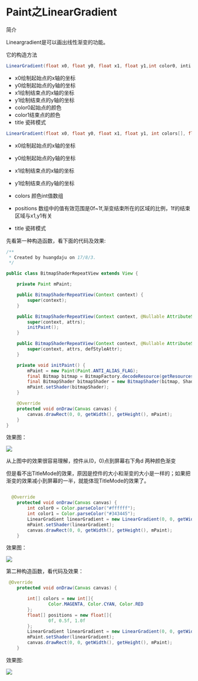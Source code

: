# Paint之LinearGradient

简介

Lineargradient是可以画出线性渐变的功能。

它的构造方法

```java
LinearGradient(float x0, float y0, float x1, float y1,int color0, inti color1, TitleMode title)
```

* x0绘制起始点的x轴的坐标
* y0绘制起始点的y轴的坐标
* x1绘制结束点的x轴的坐标
* y1绘制结束点的y轴的坐标
* color0起始点的颜色
* color1结束点的颜色
* title 瓷砖模式



```java
LinearGradient(float x0, float y0, float x1, float y1, int colors[], float positions[], TitleMode title)
```

* x0绘制起始点的x轴的坐标

* y0绘制起始点的y轴的坐标
* x1绘制结束点的x轴的坐标
* y1绘制结束点的y轴的坐标
* colors 颜色int值数组
* positions 数组中的值有效范围是0f~1f,渐变结束所在的区域的比例，1f的结束区域与x1,y1有关
* title 瓷砖模式

先看第一种构造函数，看下面的代码及效果:

```java
/**
 * Created by huangdaju on 17/8/3.
 */

public class BitmapShaderRepeatView extends View {

    private Paint mPaint;

    public BitmapShaderRepeatView(Context context) {
        super(context);
    }

    public BitmapShaderRepeatView(Context context, @Nullable AttributeSet attrs) {
        super(context, attrs);
        initPaint();
    }

    public BitmapShaderRepeatView(Context context, @Nullable AttributeSet attrs, int defStyleAttr) {
        super(context, attrs, defStyleAttr);
    }

    private void initPaint() {
        mPaint = new Paint(Paint.ANTI_ALIAS_FLAG);
        final Bitmap bitmap = BitmapFactory.decodeResource(getResources(), R.mipmap.ic_launcher);
        final BitmapShader bitmapShader = new BitmapShader(bitmap, Shader.TileMode.REPEAT, Shader.TileMode.REPEAT);
        mPaint.setShader(bitmapShader);
    }

    @Override
    protected void onDraw(Canvas canvas) {
        canvas.drawRect(0, 0, getWidth(), getHeight(), mPaint);
    }
}
```

效果图：

![](/assets/device-2017-08-03-164227.png)





从上图中的效果很容易理解，控件从\(0，0\)点到屏幕右下角d 两种颜色渐变

但是看不出TitleMode的效果，原因是控件的大小和渐变的大小是一样的；如果把渐变的效果减小到屏幕的一半，就能体现TitleMode的效果了。

```java

  @Override
    protected void onDraw(Canvas canvas) {
        int color0 = Color.parseColor("#ffffff");
        int color1 = Color.parseColor("#343445");
        LinearGradient linearGradient = new LinearGradient(0, 0, getWidth() / 2, getHeight() / 2, color0, color1, Shader.TileMode.REPEAT);
        mPaint.setShader(linearGradient);
        canvas.drawRect(0, 0, getWidth(), getHeight(), mPaint);
    }
```

效果图：

![](/assets/device-2017-08-03-165239.png)





第二种构造函数，看代码及效果：

```java
 @Override
    protected void onDraw(Canvas canvas) {

        int[] colors = new int[]{
                Color.MAGENTA, Color.CYAN, Color.RED
        };
        float[] positions = new float[]{
                0f, 0.5f, 1.0f
        };
        LinearGradient linearGradient = new LinearGradient(0, 0, getWidth(), getHeight(), colors, positions, Shader.TileMode.REPEAT);
        mPaint.setShader(linearGradient);
        canvas.drawRect(0, 0, getWidth(), getHeight(), mPaint);
    }
```

效果图:

![](/assets/device-2017-08-03-170119.png)


